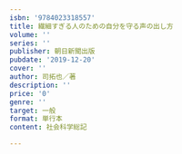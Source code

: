 ```yaml
---
isbn: '9784023318557'
title: 繊細すぎる人のための自分を守る声の出し方
volume: ''
series: ''
publisher: 朝日新聞出版
pubdate: '2019-12-20'
cover: ''
author: 司拓也／著
description: ''
price: '0'
genre: ''
target: 一般
format: 単行本
content: 社会科学総記

---
```

